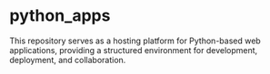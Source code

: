 # python_apps
This repository serves as a hosting platform for Python-based web applications, providing a structured environment for development, deployment, and collaboration.
